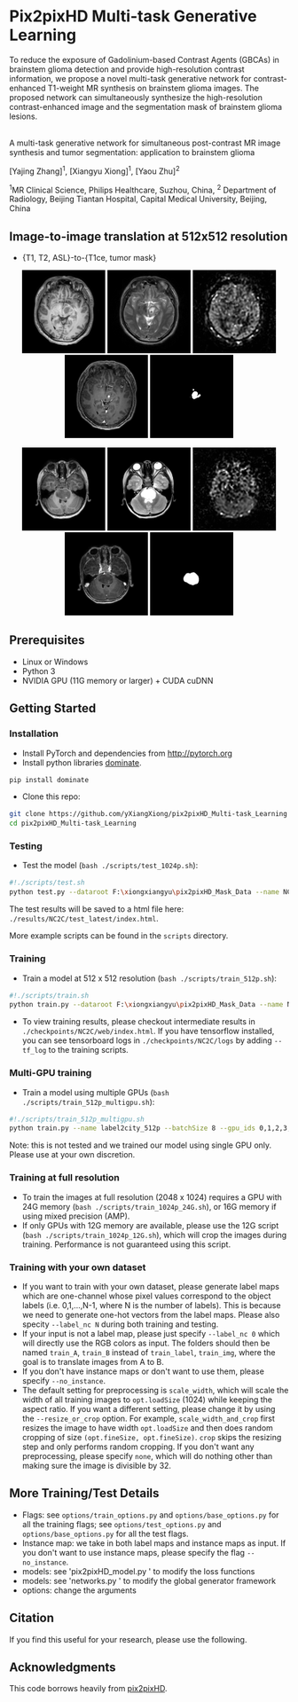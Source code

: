 # Pix2pixHD Multi-task Generative Learning
To reduce the exposure of Gadolinium-based Contrast Agents (GBCAs) in brainstem glioma detection and provide high-resolution contrast information,
we propose a novel multi-task generative network for contrast-enhanced T1-weight MR synthesis on brainstem glioma images. The proposed network
can simultaneously synthesize the high-resolution contrast-enhanced image and the segmentation mask of brainstem glioma lesions. <br><br>

A multi-task generative network for simultaneous post-contrast MR image synthesis and tumor
segmentation: application to brainstem glioma

[Yajing Zhang]<sup>1</sup>, [Xiangyu Xiong]<sup>1</sup>, [Yaou Zhu]<sup>2</sup>
 
<sup>1</sup>MR Clinical Science, Philips Healthcare, Suzhou, China, <sup>2</sup> Department of Radiology, Beijing Tiantan Hospital, Capital Medical University, Beijing, China

## Image-to-image translation at 512x512 resolution

- {T1, T2, ASL}-to-{T1ce, tumor mask}
<p align='center'>
  <img src='imgs/BSG001_T1_1012.png' width='150'/>
  <img src='imgs/BSG001_T2_1012.png' width='150'/>
  <img src='imgs/BSG001_ASL_1012.png' width='150'/>
  <img src='imgs/BSG001_T1_1012_synthesized_image.jpg' width='150'/>
  <img src='imgs/BSG001_T1_1012_synthesized_mask.jpg' width='150'/>
</p>
<p align='center'>
  <img src='imgs/BSG043_T1_1007.png' width='150'/>
  <img src='imgs/BSG043_T2_1007.png' width='150'/>
  <img src='imgs/BSG043_ASL_1007.png' width='150'/>
  <img src='imgs/BSG043_T1_1007_synthesized_image.jpg' width='150'/>
  <img src='imgs/BSG043_T1_1007_synthesized_mask.jpg' width='150'/>
</p>

## Prerequisites
- Linux or Windows
- Python 3
- NVIDIA GPU (11G memory or larger) + CUDA cuDNN

## Getting Started
### Installation
- Install PyTorch and dependencies from http://pytorch.org
- Install python libraries [dominate](https://github.com/Knio/dominate).
```bash
pip install dominate
```
- Clone this repo:
```bash
git clone https://github.com/yXiangXiong/pix2pixHD_Multi-task_Learning
cd pix2pixHD_Multi-task_Learning
```


### Testing
- Test the model (`bash ./scripts/test_1024p.sh`):
```bash
#!./scripts/test.sh
python test.py --dataroot F:\xiongxiangyu\pix2pixHD_Mask_Data --name NC2C --label_nc 0 --input_nc 9 --output_nc 6 --resize_or_crop none --gpu_ids 0 --which_epoch 200 --no_instance --how_many 144
```
The test results will be saved to a html file here: `./results/NC2C/test_latest/index.html`.

More example scripts can be found in the `scripts` directory.

### Training
- Train a model at 512 x 512 resolution (`bash ./scripts/train_512p.sh`):
```bash
#!./scripts/train.sh
python train.py --dataroot F:\xiongxiangyu\pix2pixHD_Mask_Data --name NC2C --label_nc 0 --input_nc 9 --output_nc 6 --netG global --resize_or_crop none --gpu_ids 0 --batchSize 1 --no_instance
```
- To view training results, please checkout intermediate results in `./checkpoints/NC2C/web/index.html`.
If you have tensorflow installed, you can see tensorboard logs in `./checkpoints/NC2C/logs` by adding `--tf_log` to the training scripts.

### Multi-GPU training
- Train a model using multiple GPUs (`bash ./scripts/train_512p_multigpu.sh`):
```bash
#!./scripts/train_512p_multigpu.sh
python train.py --name label2city_512p --batchSize 8 --gpu_ids 0,1,2,3,4,5,6,7
```
Note: this is not tested and we trained our model using single GPU only. Please use at your own discretion.

### Training at full resolution
- To train the images at full resolution (2048 x 1024) requires a GPU with 24G memory (`bash ./scripts/train_1024p_24G.sh`), or 16G memory if using mixed precision (AMP).
- If only GPUs with 12G memory are available, please use the 12G script (`bash ./scripts/train_1024p_12G.sh`), which will crop the images during training. Performance is not guaranteed using this script.

### Training with your own dataset
- If you want to train with your own dataset, please generate label maps which are one-channel whose pixel values correspond to the object labels (i.e. 0,1,...,N-1, where N is the number of labels). This is because we need to generate one-hot vectors from the label maps. Please also specity `--label_nc N` during both training and testing.
- If your input is not a label map, please just specify `--label_nc 0` which will directly use the RGB colors as input. The folders should then be named `train_A`, `train_B` instead of `train_label`, `train_img`, where the goal is to translate images from A to B.
- If you don't have instance maps or don't want to use them, please specify `--no_instance`.
- The default setting for preprocessing is `scale_width`, which will scale the width of all training images to `opt.loadSize` (1024) while keeping the aspect ratio. If you want a different setting, please change it by using the `--resize_or_crop` option. For example, `scale_width_and_crop` first resizes the image to have width `opt.loadSize` and then does random cropping of size `(opt.fineSize, opt.fineSize)`. `crop` skips the resizing step and only performs random cropping. If you don't want any preprocessing, please specify `none`, which will do nothing other than making sure the image is divisible by 32.

## More Training/Test Details
- Flags: see `options/train_options.py` and `options/base_options.py` for all the training flags; see `options/test_options.py` and `options/base_options.py` for all the test flags.
- Instance map: we take in both label maps and instance maps as input. If you don't want to use instance maps, please specify the flag `--no_instance`.
- models: see 'pix2pixHD_model.py ' to modify the loss functions
- models: see 'networks.py ' to modify the global generator framework
- options: change the arguments


## Citation

If you find this useful for your research, please use the following.

## Acknowledgments
This code borrows heavily from [pix2pixHD](https://github.com/NVIDIA/pix2pixHD).
